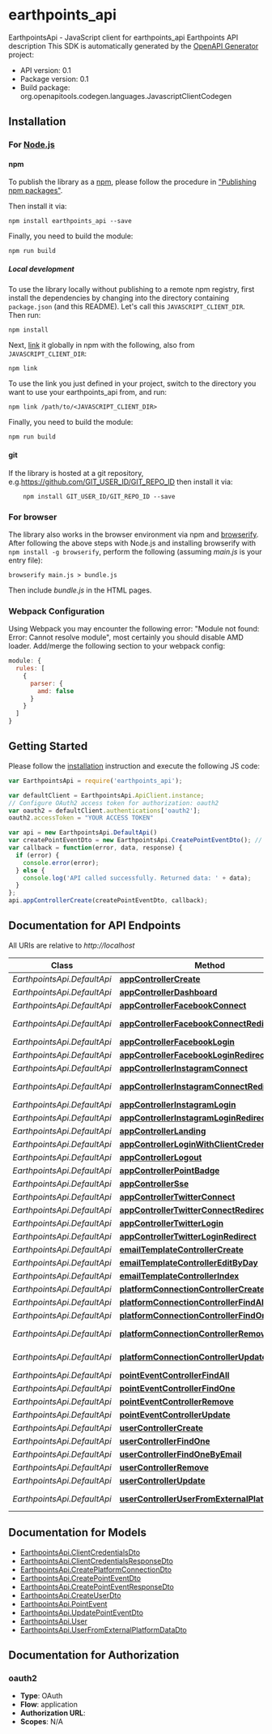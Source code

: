 # earthpoints_api

EarthpointsApi - JavaScript client for earthpoints_api
Earthpoints API description
This SDK is automatically generated by the [OpenAPI Generator](https://openapi-generator.tech) project:

- API version: 0.1
- Package version: 0.1
- Build package: org.openapitools.codegen.languages.JavascriptClientCodegen

## Installation

### For [Node.js](https://nodejs.org/)

#### npm

To publish the library as a [npm](https://www.npmjs.com/), please follow the procedure in ["Publishing npm packages"](https://docs.npmjs.com/getting-started/publishing-npm-packages).

Then install it via:

```shell
npm install earthpoints_api --save
```

Finally, you need to build the module:

```shell
npm run build
```

##### Local development

To use the library locally without publishing to a remote npm registry, first install the dependencies by changing into the directory containing `package.json` (and this README). Let's call this `JAVASCRIPT_CLIENT_DIR`. Then run:

```shell
npm install
```

Next, [link](https://docs.npmjs.com/cli/link) it globally in npm with the following, also from `JAVASCRIPT_CLIENT_DIR`:

```shell
npm link
```

To use the link you just defined in your project, switch to the directory you want to use your earthpoints_api from, and run:

```shell
npm link /path/to/<JAVASCRIPT_CLIENT_DIR>
```

Finally, you need to build the module:

```shell
npm run build
```

#### git

If the library is hosted at a git repository, e.g.https://github.com/GIT_USER_ID/GIT_REPO_ID
then install it via:

```shell
    npm install GIT_USER_ID/GIT_REPO_ID --save
```

### For browser

The library also works in the browser environment via npm and [browserify](http://browserify.org/). After following
the above steps with Node.js and installing browserify with `npm install -g browserify`,
perform the following (assuming *main.js* is your entry file):

```shell
browserify main.js > bundle.js
```

Then include *bundle.js* in the HTML pages.

### Webpack Configuration

Using Webpack you may encounter the following error: "Module not found: Error:
Cannot resolve module", most certainly you should disable AMD loader. Add/merge
the following section to your webpack config:

```javascript
module: {
  rules: [
    {
      parser: {
        amd: false
      }
    }
  ]
}
```

## Getting Started

Please follow the [installation](#installation) instruction and execute the following JS code:

```javascript
var EarthpointsApi = require('earthpoints_api');

var defaultClient = EarthpointsApi.ApiClient.instance;
// Configure OAuth2 access token for authorization: oauth2
var oauth2 = defaultClient.authentications['oauth2'];
oauth2.accessToken = "YOUR ACCESS TOKEN"

var api = new EarthpointsApi.DefaultApi()
var createPointEventDto = new EarthpointsApi.CreatePointEventDto(); // {CreatePointEventDto} 
var callback = function(error, data, response) {
  if (error) {
    console.error(error);
  } else {
    console.log('API called successfully. Returned data: ' + data);
  }
};
api.appControllerCreate(createPointEventDto, callback);

```

## Documentation for API Endpoints

All URIs are relative to *http://localhost*

Class | Method | HTTP request | Description
------------ | ------------- | ------------- | -------------
*EarthpointsApi.DefaultApi* | [**appControllerCreate**](docs/DefaultApi.md#appControllerCreate) | **POST** /point-event | 
*EarthpointsApi.DefaultApi* | [**appControllerDashboard**](docs/DefaultApi.md#appControllerDashboard) | **GET** / | 
*EarthpointsApi.DefaultApi* | [**appControllerFacebookConnect**](docs/DefaultApi.md#appControllerFacebookConnect) | **GET** /connect/facebook | 
*EarthpointsApi.DefaultApi* | [**appControllerFacebookConnectRedirect**](docs/DefaultApi.md#appControllerFacebookConnectRedirect) | **GET** /callback/facebook/connect | 
*EarthpointsApi.DefaultApi* | [**appControllerFacebookLogin**](docs/DefaultApi.md#appControllerFacebookLogin) | **GET** /login/facebook | 
*EarthpointsApi.DefaultApi* | [**appControllerFacebookLoginRedirect**](docs/DefaultApi.md#appControllerFacebookLoginRedirect) | **GET** /callback/facebook/login | 
*EarthpointsApi.DefaultApi* | [**appControllerInstagramConnect**](docs/DefaultApi.md#appControllerInstagramConnect) | **GET** /connect/instagram | 
*EarthpointsApi.DefaultApi* | [**appControllerInstagramConnectRedirect**](docs/DefaultApi.md#appControllerInstagramConnectRedirect) | **GET** /callback/instagram/connect | 
*EarthpointsApi.DefaultApi* | [**appControllerInstagramLogin**](docs/DefaultApi.md#appControllerInstagramLogin) | **GET** /login/instagram | 
*EarthpointsApi.DefaultApi* | [**appControllerInstagramLoginRedirect**](docs/DefaultApi.md#appControllerInstagramLoginRedirect) | **GET** /callback/instagram/login | 
*EarthpointsApi.DefaultApi* | [**appControllerLanding**](docs/DefaultApi.md#appControllerLanding) | **GET** /landing | 
*EarthpointsApi.DefaultApi* | [**appControllerLoginWithClientCredentials**](docs/DefaultApi.md#appControllerLoginWithClientCredentials) | **POST** /oauth/token | 
*EarthpointsApi.DefaultApi* | [**appControllerLogout**](docs/DefaultApi.md#appControllerLogout) | **GET** /logout | 
*EarthpointsApi.DefaultApi* | [**appControllerPointBadge**](docs/DefaultApi.md#appControllerPointBadge) | **GET** /point-badge | 
*EarthpointsApi.DefaultApi* | [**appControllerSse**](docs/DefaultApi.md#appControllerSse) | **GET** /sse | 
*EarthpointsApi.DefaultApi* | [**appControllerTwitterConnect**](docs/DefaultApi.md#appControllerTwitterConnect) | **GET** /connect/twitter | 
*EarthpointsApi.DefaultApi* | [**appControllerTwitterConnectRedirect**](docs/DefaultApi.md#appControllerTwitterConnectRedirect) | **GET** /callback/twitter/connect | 
*EarthpointsApi.DefaultApi* | [**appControllerTwitterLogin**](docs/DefaultApi.md#appControllerTwitterLogin) | **GET** /login/twitter | 
*EarthpointsApi.DefaultApi* | [**appControllerTwitterLoginRedirect**](docs/DefaultApi.md#appControllerTwitterLoginRedirect) | **GET** /callback/twitter/login | 
*EarthpointsApi.DefaultApi* | [**emailTemplateControllerCreate**](docs/DefaultApi.md#emailTemplateControllerCreate) | **POST** /email-template/{day} | 
*EarthpointsApi.DefaultApi* | [**emailTemplateControllerEditByDay**](docs/DefaultApi.md#emailTemplateControllerEditByDay) | **GET** /email-template/{day} | 
*EarthpointsApi.DefaultApi* | [**emailTemplateControllerIndex**](docs/DefaultApi.md#emailTemplateControllerIndex) | **GET** /email-template | 
*EarthpointsApi.DefaultApi* | [**platformConnectionControllerCreate**](docs/DefaultApi.md#platformConnectionControllerCreate) | **POST** /platform-connection | 
*EarthpointsApi.DefaultApi* | [**platformConnectionControllerFindAll**](docs/DefaultApi.md#platformConnectionControllerFindAll) | **GET** /platform-connection | 
*EarthpointsApi.DefaultApi* | [**platformConnectionControllerFindOne**](docs/DefaultApi.md#platformConnectionControllerFindOne) | **GET** /platform-connection/{id} | 
*EarthpointsApi.DefaultApi* | [**platformConnectionControllerRemove**](docs/DefaultApi.md#platformConnectionControllerRemove) | **DELETE** /platform-connection/{id} | 
*EarthpointsApi.DefaultApi* | [**platformConnectionControllerUpdate**](docs/DefaultApi.md#platformConnectionControllerUpdate) | **PATCH** /platform-connection/{id} | 
*EarthpointsApi.DefaultApi* | [**pointEventControllerFindAll**](docs/DefaultApi.md#pointEventControllerFindAll) | **GET** /point-event | 
*EarthpointsApi.DefaultApi* | [**pointEventControllerFindOne**](docs/DefaultApi.md#pointEventControllerFindOne) | **GET** /point-event/{id} | 
*EarthpointsApi.DefaultApi* | [**pointEventControllerRemove**](docs/DefaultApi.md#pointEventControllerRemove) | **DELETE** /point-event/{id} | 
*EarthpointsApi.DefaultApi* | [**pointEventControllerUpdate**](docs/DefaultApi.md#pointEventControllerUpdate) | **PATCH** /point-event/{id} | 
*EarthpointsApi.DefaultApi* | [**userControllerCreate**](docs/DefaultApi.md#userControllerCreate) | **POST** /user | 
*EarthpointsApi.DefaultApi* | [**userControllerFindOne**](docs/DefaultApi.md#userControllerFindOne) | **GET** /user/{id} | 
*EarthpointsApi.DefaultApi* | [**userControllerFindOneByEmail**](docs/DefaultApi.md#userControllerFindOneByEmail) | **GET** /user/byEmail/{email} | 
*EarthpointsApi.DefaultApi* | [**userControllerRemove**](docs/DefaultApi.md#userControllerRemove) | **DELETE** /user/{id} | 
*EarthpointsApi.DefaultApi* | [**userControllerUpdate**](docs/DefaultApi.md#userControllerUpdate) | **PATCH** /user/{id} | 
*EarthpointsApi.DefaultApi* | [**userControllerUserFromExternalPlatformData**](docs/DefaultApi.md#userControllerUserFromExternalPlatformData) | **POST** /user/fromExternalPlatformData | 


## Documentation for Models

 - [EarthpointsApi.ClientCredentialsDto](docs/ClientCredentialsDto.md)
 - [EarthpointsApi.ClientCredentialsResponseDto](docs/ClientCredentialsResponseDto.md)
 - [EarthpointsApi.CreatePlatformConnectionDto](docs/CreatePlatformConnectionDto.md)
 - [EarthpointsApi.CreatePointEventDto](docs/CreatePointEventDto.md)
 - [EarthpointsApi.CreatePointEventResponseDto](docs/CreatePointEventResponseDto.md)
 - [EarthpointsApi.CreateUserDto](docs/CreateUserDto.md)
 - [EarthpointsApi.PointEvent](docs/PointEvent.md)
 - [EarthpointsApi.UpdatePointEventDto](docs/UpdatePointEventDto.md)
 - [EarthpointsApi.User](docs/User.md)
 - [EarthpointsApi.UserFromExternalPlatformDataDto](docs/UserFromExternalPlatformDataDto.md)


## Documentation for Authorization



### oauth2


- **Type**: OAuth
- **Flow**: application
- **Authorization URL**: 
- **Scopes**: N/A

